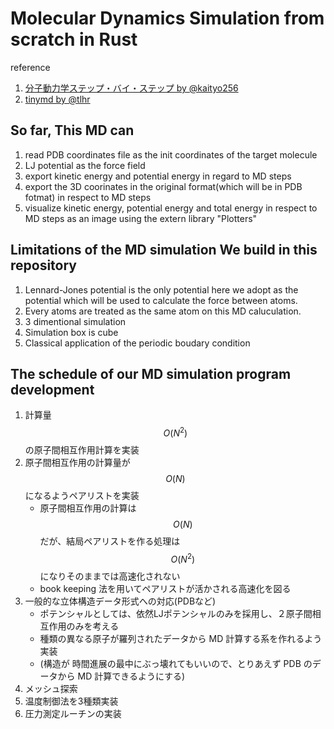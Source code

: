 # Molecular Dynamics Simulation from scratch in Rust

reference
1. [分子動力学ステップ・バイ・ステップ by @kaityo256](https://github.com/kaityo256/mdstep.git)
1. [tinymd by @tlhr](https://github.com/tlhr/tinymd.git)

## So far, This MD can 
1. read PDB coordinates file as the init coordinates of the target molecule
1. LJ potential as the force field
1. export kinetic energy and potential energy in regard to MD steps
1. export the 3D coorinates in the original format(which will be in PDB fotmat) in respect to MD steps
1. visualize kinetic energy, potential energy and total energy in respect to MD steps as an image using the extern library "Plotters"

## Limitations of the MD simulation We build in this repository

1. Lennard-Jones potential is the only potential here we adopt as the potential which will be used to calculate the force between atoms.
1. Every atoms are treated as the same atom on this MD caluculation.
1. 3 dimentional simulation
1. Simulation box is cube
1. Classical application of the periodic boudary condition

## The schedule of our MD simulation program development

1. 計算量 $${O(N^2)}$$ の原子間相互作用計算を実装
1. 原子間相互作用の計算量が $${O(N)}$$ になるようペアリストを実装  
    - 原子間相互作用の計算は $${O(N)}$$ だが、結局ペアリストを作る処理は $${O(N^2)}$$ になりそのままでは高速化されない
    -  book keeping 法を用いてペアリストが活かされる高速化を図る
1. 一般的な立体構造データ形式への対応(PDBなど)
    - ポテンシャルとしては、依然LJポテンシャルのみを採用し、２原子間相互作用のみを考える
    - 種類の異なる原子が羅列されたデータから MD 計算する系を作れるよう実装
    - (構造が 時間進展の最中にぶっ壊れてもいいので、とりあえず PDB のデータから MD 計算できるようにする)
1. メッシュ探索
1. 温度制御法を3種類実装
1. 圧力測定ルーチンの実装